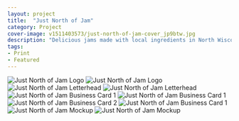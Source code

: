 ```yaml
---
layout: project
title:  "Just North of Jam"
category: Project
cover-image: v1511403573/just-north-of-jam-cover_jp9btw.jpg
description: "Delicious jams made with local ingredients in North Wisconsin is the base of this project. Anne is a friend of a coworker I had and she had just started her own jam making business called <em><strong>Just North of Jam</strong></em>. She was looking to have a visual identity package to launch with and my coworker sent her to me! The idea was to keep it simple and clean with a hint of Northern Wisconsin woods. Alongside the logo design I wanted to give her some graphical elements that she could carry throughout the brand, which transformed into the geometric arrows."
tags:
- Print
- Featured
---
```

<div class="grid-2_half fade-me">
  <img class="lazyload" alt="Just North of Jam Logo" src="https://res.cloudinary.com/iambramer/image/upload/e_blur:600,dpr_auto,f_auto,q_80,w_100/v1512892542/just-north-of-jam-logo_d2eqfk.jpg" data-srcset="https://res.cloudinary.com/iambramer/image/upload/dpr_auto,f_auto,q_auto,w_1600/v1512892542/just-north-of-jam-logo_d2eqfk.jpg 1900w,
  https://res.cloudinary.com/iambramer/image/upload/dpr_auto,f_auto,q_auto,w_1200/v1512892542/just-north-of-jam-logo_d2eqfk.jpg 1400w,
  https://res.cloudinary.com/iambramer/image/upload/dpr_auto,f_auto,q_auto,w_800/v1512892542/just-north-of-jam-logo_d2eqfk.jpg 1000w,
  https://res.cloudinary.com/iambramer/image/upload/dpr_auto,f_auto,q_auto,w_400/v1512892542/just-north-of-jam-logo_d2eqfk.jpg 400w">
    <noscript>
    <img alt="Just North of Jam Logo"
      src="https://res.cloudinary.com/iambramer/image/upload/dpr_auto,f_auto,q_auto,w_1600/v1512892542/just-north-of-jam-logo_d2eqfk.jpg"
      srcset="https://res.cloudinary.com/iambramer/image/upload/dpr_auto,f_auto,q_auto,w_1600/v1512892542/just-north-of-jam-logo_d2eqfk.jpg 1900w,
      https://res.cloudinary.com/iambramer/image/upload/dpr_auto,f_auto,q_auto,w_1200/v1512892542/just-north-of-jam-logo_d2eqfk.jpg 1400w,
      https://res.cloudinary.com/iambramer/image/upload/dpr_auto,f_auto,q_auto,w_800/v1512892542/just-north-of-jam-logo_d2eqfk.jpg 1000w,
      https://res.cloudinary.com/iambramer/image/upload/dpr_auto,f_auto,q_auto,w_400/v1512892542/just-north-of-jam-logo_d2eqfk.jpg 400w">
    </noscript>
</div>
<div class="grid-2_half fade-me">
  <img class="lazyload" alt="Just North of Jam Letterhead" src="https://res.cloudinary.com/iambramer/image/upload/e_blur:600,dpr_auto,f_auto,q_80,w_100/v1512892541/just-north-of-jam-letterhead_xmxvgu.jpg" data-srcset="https://res.cloudinary.com/iambramer/image/upload/dpr_auto,f_auto,q_auto,w_1600/v1512892541/just-north-of-jam-letterhead_xmxvgu.jpg 1900w,
  https://res.cloudinary.com/iambramer/image/upload/dpr_auto,f_auto,q_auto,w_1200/v1512892541/just-north-of-jam-letterhead_xmxvgu.jpg 1400w,
  https://res.cloudinary.com/iambramer/image/upload/dpr_auto,f_auto,q_auto,w_800/v1512892541/just-north-of-jam-letterhead_xmxvgu.jpg 1000w,
  https://res.cloudinary.com/iambramer/image/upload/dpr_auto,f_auto,q_auto,w_400/v1512892541/just-north-of-jam-letterhead_xmxvgu.jpg 400w">
    <noscript>
    <img alt="Just North of Jam Letterhead"
      src="https://res.cloudinary.com/iambramer/image/upload/dpr_auto,f_auto,q_auto,w_1600/v1512892541/just-north-of-jam-letterhead_xmxvgu.jpg"
      srcset="https://res.cloudinary.com/iambramer/image/upload/dpr_auto,f_auto,q_auto,w_1600/v1512892541/just-north-of-jam-letterhead_xmxvgu.jpg 1900w,
      https://res.cloudinary.com/iambramer/image/upload/dpr_auto,f_auto,q_auto,w_1200/v1512892541/just-north-of-jam-letterhead_xmxvgu.jpg 1400w,
      https://res.cloudinary.com/iambramer/image/upload/dpr_auto,f_auto,q_auto,w_800/v1512892541/just-north-of-jam-letterhead_xmxvgu.jpg 1000w,
      https://res.cloudinary.com/iambramer/image/upload/dpr_auto,f_auto,q_auto,w_400/v1512892541/just-north-of-jam-letterhead_xmxvgu.jpg 400w">
    </noscript>
</div>


<div class="grid-2_half fade-me box-shadow-light">
  <img class="lazyload" alt="Just North of Jam Business Card 1" src="https://res.cloudinary.com/iambramer/image/upload/e_blur:600,dpr_auto,f_auto,q_80,w_100/v1512892542/just-north-of-jam-business-card-1_mcqhdp.jpg" data-srcset="https://res.cloudinary.com/iambramer/image/upload/dpr_auto,f_auto,q_auto,w_1600/v1512892542/just-north-of-jam-business-card-1_mcqhdp.jpg 1900w,
  https://res.cloudinary.com/iambramer/image/upload/dpr_auto,f_auto,q_auto,w_1200/v1512892542/just-north-of-jam-business-card-1_mcqhdp.jpg 1400w,
  https://res.cloudinary.com/iambramer/image/upload/dpr_auto,f_auto,q_auto,w_800/v1512892542/just-north-of-jam-business-card-1_mcqhdp.jpg 1000w,
  https://res.cloudinary.com/iambramer/image/upload/dpr_auto,f_auto,q_auto,w_400/v1512892542/just-north-of-jam-business-card-1_mcqhdp.jpg 400w">
    <noscript>
    <img alt="Just North of Jam Business Card 1"
      src="https://res.cloudinary.com/iambramer/image/upload/dpr_auto,f_auto,q_auto,w_1600/v1512892542/just-north-of-jam-business-card-1_mcqhdp.jpg"
      srcset="https://res.cloudinary.com/iambramer/image/upload/dpr_auto,f_auto,q_auto,w_1600/v1512892542/just-north-of-jam-business-card-1_mcqhdp.jpg 1900w,
      https://res.cloudinary.com/iambramer/image/upload/dpr_auto,f_auto,q_auto,w_1200/v1512892542/just-north-of-jam-business-card-1_mcqhdp.jpg 1400w,
      https://res.cloudinary.com/iambramer/image/upload/dpr_auto,f_auto,q_auto,w_800/v1512892542/just-north-of-jam-business-card-1_mcqhdp.jpg 1000w,
      https://res.cloudinary.com/iambramer/image/upload/dpr_auto,f_auto,q_auto,w_400/v1512892542/just-north-of-jam-business-card-1_mcqhdp.jpg 400w">
    </noscript>
</div>
<div class="grid-2_half fade-me box-shadow-light">
  <img class="lazyload" alt="Just North of Jam Business Card 2" src="https://res.cloudinary.com/iambramer/image/upload/e_blur:600,dpr_auto,f_auto,q_80,w_100/v1512892542/just-north-of-jam-business-card-2_bkxrt4.jpg" data-srcset="https://res.cloudinary.com/iambramer/image/upload/dpr_auto,f_auto,q_auto,w_1600/v1512892542/just-north-of-jam-business-card-2_bkxrt4.jpg 1900w,
  https://res.cloudinary.com/iambramer/image/upload/dpr_auto,f_auto,q_auto,w_1200/v1512892542/just-north-of-jam-business-card-2_bkxrt4.jpg 1400w,
  https://res.cloudinary.com/iambramer/image/upload/dpr_auto,f_auto,q_auto,w_800/v1512892542/just-north-of-jam-business-card-2_bkxrt4.jpg 1000w,
  https://res.cloudinary.com/iambramer/image/upload/dpr_auto,f_auto,q_auto,w_400/v1512892542/just-north-of-jam-business-card-2_bkxrt4.jpg 400w">
    <noscript>
    <img alt="Just North of Jam Business Card 1"
      src="https://res.cloudinary.com/iambramer/image/upload/dpr_auto,f_auto,q_auto,w_1600/v1512892542/just-north-of-jam-business-card-2_bkxrt4.jpg"
      srcset="https://res.cloudinary.com/iambramer/image/upload/dpr_auto,f_auto,q_auto,w_1600/v1512892542/just-north-of-jam-business-card-2_bkxrt4.jpg 1900w,
      https://res.cloudinary.com/iambramer/image/upload/dpr_auto,f_auto,q_auto,w_1200/v1512892542/just-north-of-jam-business-card-2_bkxrt4.jpg 1400w,
      https://res.cloudinary.com/iambramer/image/upload/dpr_auto,f_auto,q_auto,w_800/v1512892542/just-north-of-jam-business-card-2_bkxrt4.jpg 1000w,
      https://res.cloudinary.com/iambramer/image/upload/dpr_auto,f_auto,q_auto,w_400/v1512892542/just-north-of-jam-business-card-2_bkxrt4.jpg 400w">
    </noscript>
</div>


<div class="grid-2_full fade-me">
  <img class="lazyload" alt="Just North of Jam Mockup"
  src="https://res.cloudinary.com/iambramer/image/upload/e_blur:600,dpr_auto,f_auto,q_80,w_100/v1511403573/just-north-of-jam-cover_jp9btw.jpg"
  data-srcset="https://res.cloudinary.com/iambramer/image/upload/dpr_auto,f_auto,q_auto,w_1600/v1511403573/just-north-of-jam-cover_jp9btw.jpg 1900w,
  https://res.cloudinary.com/iambramer/image/upload/dpr_auto,f_auto,q_auto,w_1200/v1511403573/just-north-of-jam-cover_jp9btw.jpg 1400w,
  https://res.cloudinary.com/iambramer/image/upload/dpr_auto,f_auto,q_auto,w_800/v1511403573/just-north-of-jam-cover_jp9btw.jpg 1000w,
  https://res.cloudinary.com/iambramer/image/upload/dpr_auto,f_auto,q_auto,w_400/v1511403573/just-north-of-jam-cover_jp9btw.jpg 400w">
    <noscript>
    <img alt="Just North of Jam Mockup"
      src="https://res.cloudinary.com/iambramer/image/upload/dpr_auto,f_auto,q_auto,w_1600/v1511403573/just-north-of-jam-cover_jp9btw.jpg"
      srcset="https://res.cloudinary.com/iambramer/image/upload/dpr_auto,f_auto,q_auto,w_1600/v1511403573/just-north-of-jam-cover_jp9btw.jpg 1900w,
      https://res.cloudinary.com/iambramer/image/upload/dpr_auto,f_auto,q_auto,w_1200/v1511403573/just-north-of-jam-cover_jp9btw.jpg 1400w,
      https://res.cloudinary.com/iambramer/image/upload/dpr_auto,f_auto,q_auto,w_800/v1511403573/just-north-of-jam-cover_jp9btw.jpg 1000w,
      https://res.cloudinary.com/iambramer/image/upload/dpr_auto,f_auto,q_auto,w_400/v1511403573/just-north-of-jam-cover_jp9btw.jpg 400w">
    </noscript>
</div>
